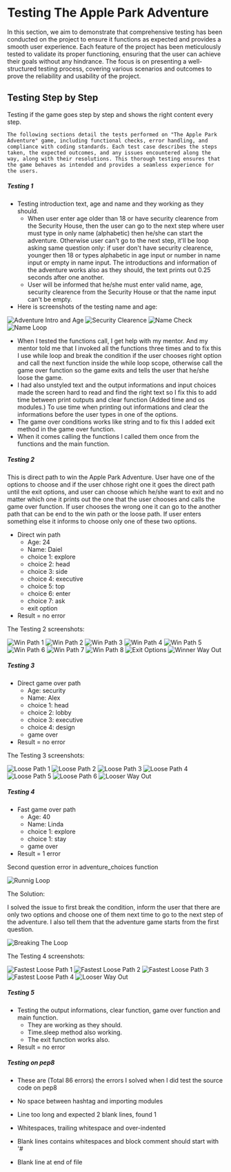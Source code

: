 # Testing The Apple Park Adventure

In this section, we aim to demonstrate that comprehensive testing has been conducted on the project to ensure it functions as expected and provides a smooth user experience. Each feature of the project has been meticulously tested to validate its proper functioning, ensuring that the user can achieve their goals without any hindrance. The focus is on presenting a well-structured testing process, covering various scenarios and outcomes to prove the reliability and usability of the project.

## Testing Step by Step

Testing if the game goes step by step and shows the right content every step. 

    The following sections detail the tests performed on "The Apple Park Adventure" game, including functional checks, error handling, and compliance with coding standards. Each test case describes the steps taken, the expected outcomes, and any issues encountered along the way, along with their resolutions. This thorough testing ensures that the game behaves as intended and provides a seamless experience for the users.

##### Testing 1

- Testing introduction text, age and name and they working as they should. 
  - When user enter age older than 18 or have security clearence from the Security House, then the user can go to the next step where user must type in only name (alphabetic) then he/she can start the adventure. Otherwise user can't go to the next step, it'll be loop asking same question only: if user don't have security clearence, younger then 18 or types alphabetic in age input or number in name input or empty in name input. The introductions and information of the adventure works also as they should, the text prints out 0.25 seconds after one another.
  - User will be informed that he/she must enter valid name, age, security clearence from the Security House or that the name input can't be empty.
- Here is screenshots of the testing name and age:

![Adventure Intro and Age](documentation/intro.png) ![Security Clearence](documentation/age_valid.png) ![Name Check](documentation/name_clear.png) ![Name Loop](documentation/loop.png)

- When I tested the functions call, I get help with my mentor. And my mentor told me that I invoked all the functions three times and to fix this I use while loop and break the condition if the user chooses right option and call the next function inside the while loop scope, otherwise call the game over function so the game exits and tells the user that he/she loose the game.
- I had also unstyled text and the output informations and input choices made the screen hard to read and find the right text so I fix this to add time between print outputs and clear function (Added time and os modules.) To use time when printing out informations and clear the informations before the user types in one of the options.
- The game over conditions works like string and to fix this I added exit method in the game over function.
- When it comes calling the functions I called them once from the functions and the main function.

 ##### Testing 2

This is direct path to win the Apple Park Adventure. User have one of the options to choose and if the user chhose right one it goes the direct path until the exit options, and user can choose which he/she want to exit and no matter which one it prints out the one that the user chooses and calls the game over function. If user chooses the wrong one it can go to the another path that can be end to the win path or the loose path. If user enters something else it informs to choose only one of these two options. 

- Direct win path
  - Age: 24
  - Name: Daiel
  - choice 1: explore
  - choice 2: head
  - choice 3: side
  - choice 4: executive
  - choice 5: top
  - choice 6: enter
  - choice 7: ask
  - exit option
- Result = no error

The Testing 2 screenshots:

![Win Path 1](documentation/first_win_option.png)
![Win Path 2](documentation/second_win.png)
![Win Path 3](documentation/win_3.png)
![Win Path 4](documentation/win_4.png)
![Win Path 5](documentation/win_5.png)
![Win Path 6](documentation/win_6.png)
![Win Path 7](documentation/win_7.png)
![Win Path 8](documentation/win_8.png)
![Exit Options](documentation/exit_option.png)
![Winner Way Out](documentation/winner_exit.png)

 ##### Testing 3 

- Direct game over path
  - Age: security
  - Name: Alex
  - choice 1: head
  - choice 2: lobby
  - choice 3: executive
  - choice 4: design
  - game over
- Result = no error

The Testing 3 screenshots:

![Loose Path 1](documentation/loose_1.png)
![Loose Path 2](documentation/second_win.png)
![Loose Path 3](documentation/loose_3.png)
![Loose Path 4](documentation/loose_4.png)
![Loose Path 5](documentation/loose_5.png)
![Loose Path 6](documentation/loose_6.png)
![Looser Way Out](documentation/game_over.png)

##### Testing 4 

- Fast game over path
  - Age: 40
  - Name: Linda
  - choice 1: explore
  - choice 1: stay
  - game over
- Result = 1 error

Second question error in adventure_choices function

![Runnig Loop](documentation/fastest_loose_path_error.png)

The Solution:

I solved the issue to first break the condition, inform the user that there are only two options and choose one of them next time to go to the next step of the adventure. I also tell them that the adventure game starts from the first question.

![Breaking The Loop](documentation/second_question_solution.png)


The Testing 4 screenshots:

![Fastest Loose Path 1](documentation/loose_1.png)
![Fastest Loose Path 2](documentation/second_win.png)
![Fastest Loose Path 3](documentation/first_win_option.png)
![Fastest Loose Path 4](documentation/fastest_loose_path_4.png)
![Looser Way Out](documentation/fastest_loose_path_5.png)

##### Testing 5

- Testing the output informations, clear function, game over function and main function.
  - They are working as they should.
  - Time.sleep method also working.
  - The exit function works also.
- Result = no error

##### Testing on pep8 

- These are (Total 86 errors) the errors I solved when I did test the source code on pep8

- No space between hashtag and importing modules
- Line too long and expected 2 blank lines, found 1
- Whitespaces, trailing whitespace and over-indented
- Blank lines contains whitespaces and block comment should start with '# 
- Blank line at end of file

